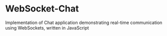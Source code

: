 # WebSocket-Chat
Implementation of Chat application demonstrating real-time communication using WebSockets, written in JavaScript
